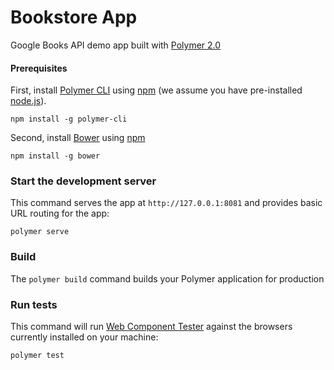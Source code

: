 # Bookstore App

Google Books API demo app built with [Polymer 2.0](https://www.polymer-project.org/)

#### Prerequisites

First, install [Polymer CLI](https://github.com/Polymer/polymer-cli) using
[npm](https://www.npmjs.com) (we assume you have pre-installed [node.js](https://nodejs.org)).

    npm install -g polymer-cli

Second, install [Bower](https://bower.io/) using [npm](https://www.npmjs.com)

    npm install -g bower


### Start the development server

This command serves the app at `http://127.0.0.1:8081` and provides basic URL
routing for the app:

    polymer serve

### Build

The `polymer build` command builds your Polymer application for production

### Run tests

This command will run [Web Component Tester](https://github.com/Polymer/web-component-tester)
against the browsers currently installed on your machine:

    polymer test
